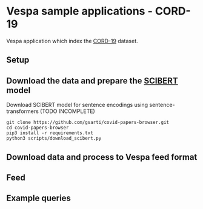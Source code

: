 <!-- Copyright 2019 Oath Inc. Licensed under the terms of the Apache 2.0 license. See LICENSE in the project root. -->
# Vespa sample applications - CORD-19 

Vespa application which index the [CORD-19](https://pages.semanticscholar.org/coronavirus-research) dataset.

## Setup 

## Download the data and prepare the [SCIBERT](https://github.com/allenai/scibert) model 

Download SCIBERT model for sentence encodings using sentence-transformers (TODO INCOMPLETE)
```
git clone https://github.com/gsarti/covid-papers-browser.git
cd covid-papers-browser
pip3 install -r requirements.txt
python3 scripts/download_scibert.py
```

## Download data and process to Vespa feed format 

## Feed 

## Example queries

